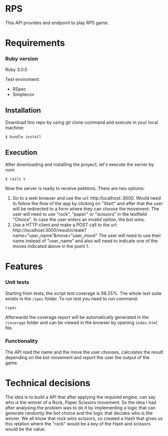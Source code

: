 # RPS

This API provides and endpoint to play RPS game.
# Requirements

### Ruby version
Ruby 3.0.0

Test enviroment:
* RSpec
* Simplecov

## Installation

Download this repo by using git clone command and execute in your local machine:

    $ bundle install

## Execution
After downloading and installing the proyect, let's execute the server by runn

    $ rails s
    
Now the server is ready to receive petitions. There are two options:

1. Go to a web browser and use the url: http:/localhost::3000. Would need to follow the flow of the app by clicking on "Start" and after that the user will be redirected to a form where they can choose the movement. The user will need to use "rock", "paper" or "scissors" in the textfield "Choice". In case the user enters an invalid option, the bot wins.
2. Use a HTTP client and make a POST call to the url: http://localhost:3000/result/create?name="user_name"&move="user_move"
The user will need to use their name instead of "user_name" and also will need to indicate one of the moves indicated above in the point 1. 

# Features

### Unit tests
Starting from tests, the script test coverage is 98.25%. The whole test suite existis in the `/spec` folder. To run test you need to run command:
```bash
rspec
```
Afterwards the coverage report will be automatically generated in the `/coverage` folder and can be viewed in the browser by opening `index.html` file.

### Functionality
The API read the name and the move the user chooses, calculates the result depending on the bot movement and report the user the output of the game. 


# Technical decisions

The idea is to build a API that after applying the required engine, can say who is the winner of a Rock, Paper Scissors movement. So the idea I had after analysing the problem was to do it by implementing a logic that can generate randomly the bot choice and the logic that decides who is the winner. We all know that rock wins scissors, so created a Hash that gives us this relation where the "rock" would be a key of the Hash and scissors would be the value.





